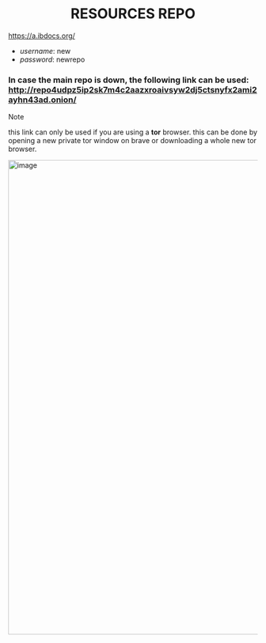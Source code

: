 <div align="center">

  # RESOURCES REPO

</div>

https://a.ibdocs.org/
-  *username*: new
-  *password*: newrepo

### **In case the main repo is down**, the following link can be used: http://repo4udpz5ip2sk7m4c2aazxroaivsyw2dj5ctsnyfx2ami2ayhn43ad.onion/

> [!NOTE]
> this link can only be used if you are using a **tor** browser.
> this can be done by opening a new private tor window on brave or downloading a whole new tor browser.
<img width="960" alt="image" src="https://github.com/ahmedosama160/IB-Seniors-2025/assets/59126305/89e2e147-f3f3-4e0a-befe-fe1195a21fd5">
